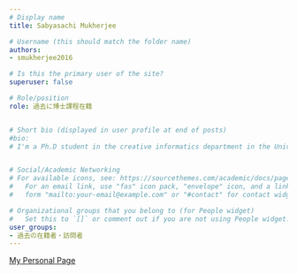 ```yaml
---
# Display name
title: Sabyasachi Mukherjee

# Username (this should match the folder name)
authors: 
- smukherjee2016

# Is this the primary user of the site?
superuser: false

# Role/position
role: 過去に博士課程在籍


# Short bio (displayed in user profile at end of posts)
#bio: 
# I'm a Ph.D student in the creative informatics department in the University of Tokyo


# Social/Academic Networking
# For available icons, see: https://sourcethemes.com/academic/docs/page-builder/#icons
#   For an email link, use "fas" icon pack, "envelope" icon, and a link in the
#   form "mailto:your-email@example.com" or "#contact" for contact widget.

# Organizational groups that you belong to (for People widget)
#   Set this to `[]` or comment out if you are not using People widget.
user_groups:
- 過去の在籍者・訪問者
---
```


<a href="http://graphics.ci.i.u-tokyo.ac.jp/smukherjee/">My Personal Page<a>






